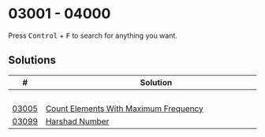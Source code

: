 # 03001 - 04000

Press <kbd>Control</kbd> + <kbd>F</kbd> to search for anything you want.

## Solutions
| # | Solution | Topic | Difficulty |
| --- | --- | --- | --- |
| | &emsp;&emsp;&emsp;&emsp;&emsp;&emsp;&emsp;&emsp;&emsp;&emsp;&emsp;&emsp;&emsp;&emsp;&emsp;&emsp;&emsp;&emsp;&emsp;&emsp;&emsp;&emsp;&emsp;&emsp;&emsp;&emsp;&emsp;&emsp; | &emsp;&emsp;&emsp;&emsp;&emsp;&emsp;&emsp;&emsp;&emsp;&emsp; | |  
| [03005](https://leetcode.com/problems/count-elements-with-maximum-frequency/) | [Count Elements With Maximum Frequency](03001-03100/03005-count-elements-with-maximum-frequency.cpp) | `Hashmap` | Easy |  
| [03099](https://leetcode.com/problems/harshad-number/) | [Harshad Number](03001-03100/03099-harshad-number.cpp) | `Math` | Easy |  
